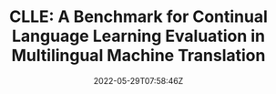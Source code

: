 ---
title: "CLLE: A Benchmark for Continual Language Learning Evaluation in Multilingual Machine Translation"
authors:
- Han Zhang
- Sheng Zhang
- Yang Xiang
- Bin Liang
- Jinsong Su
- Zhongjian Miao
- Hui Wang
- Ruifeng Xu
author_notes:
- 
- 
- 
- 
- 
- 
- 
- 
date: "2022-05-29T07:58:46Z"
publishDate: "2025-05-29T07:58:46Z"
publication_types: []
publication: "**In Proc. of EMNLP 2022 Findings.**"
---
